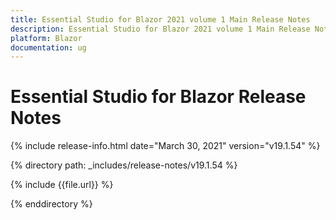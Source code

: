 ```yaml
---
title: Essential Studio for Blazor 2021 volume 1 Main Release Notes  
description: Essential Studio for Blazor 2021 volume 1 Main Release Notes  
platform: Blazor
documentation: ug
---
```


# Essential Studio for Blazor  Release Notes  

{% include release-info.html date="March 30, 2021"  version="v19.1.54" %} 

{% directory path: _includes/release-notes/v19.1.54 %}

{% include {{file.url}} %}

{% enddirectory %}

